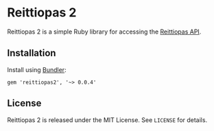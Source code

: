 # Reittiopas 2

Reittiopas 2 is a simple Ruby library for accessing the [Reittiopas API][API].

  [API]: http://developer.reittiopas.fi/pages/en/http-get-interface-version-2.php


## Installation

Install using [Bundler][]:

    gem 'reittiopas2', '~> 0.0.4'

  [Bundler]: http://bundler.io/


## License

Reittiopas 2 is released under the MIT License. See `LICENSE` for details.
